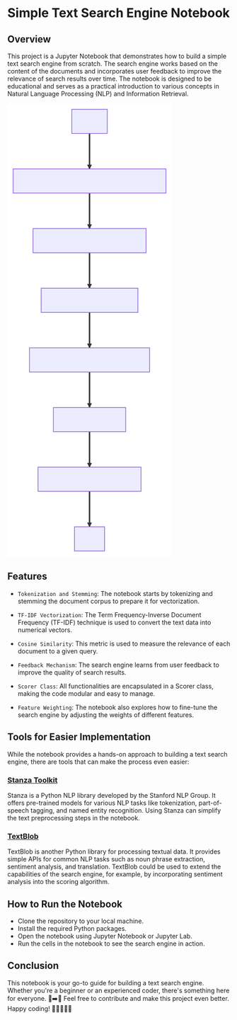 # Simple Text Search Engine Notebook

## Overview
This project is a Jupyter Notebook that demonstrates how to build a simple text search engine from scratch. The search engine works based on the content of the documents and incorporates user feedback to improve the relevance of search results over time. The notebook is designed to be educational and serves as a practical introduction to various concepts in Natural Language Processing (NLP) and Information Retrieval.

![data flow graph](./assets/graph.svg)

## Features

* `Tokenization and Stemming`: The notebook starts by tokenizing and stemming the document corpus to prepare it for vectorization.

* `TF-IDF Vectorization`: The Term Frequency-Inverse Document Frequency (TF-IDF) technique is used to convert the text data into numerical vectors.

* `Cosine Similarity`: This metric is used to measure the relevance of each document to a given query.

* `Feedback Mechanism`: The search engine learns from user feedback to improve the quality of search results.

* `Scorer Class`: All functionalities are encapsulated in a Scorer class, making the code modular and easy to manage.

* `Feature Weighting`: The notebook also explores how to fine-tune the search engine by adjusting the weights of different features.

## Tools for Easier Implementation

While the notebook provides a hands-on approach to building a text search engine, there are tools that can make the process even easier:

### [Stanza Toolkit](https://stanfordnlp.github.io/stanza/)
Stanza is a Python NLP library developed by the Stanford NLP Group. It offers pre-trained models for various NLP tasks like tokenization, part-of-speech tagging, and named entity recognition. Using Stanza can simplify the text preprocessing steps in the notebook.

### [TextBlob](https://textblob.readthedocs.io/en/dev/)
TextBlob is another Python library for processing textual data. It provides simple APIs for common NLP tasks such as noun phrase extraction, sentiment analysis, and translation. TextBlob could be used to extend the capabilities of the search engine, for example, by incorporating sentiment analysis into the scoring algorithm.

## How to Run the Notebook
* Clone the repository to your local machine.
* Install the required Python packages.
* Open the notebook using Jupyter Notebook or Jupyter Lab.
* Run the cells in the notebook to see the search engine in action.

## Conclusion
This notebook is your go-to guide for building a text search engine. Whether you're a beginner or an experienced coder, there's something here for everyone. 🌱➡️🌳 Feel free to contribute and make this project even better. Happy coding! 🎈👩‍💻👨‍💻
